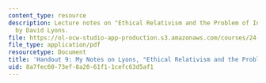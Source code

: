```yaml
---
content_type: resource
description: Lecture notes on "Ethical Relativism and the Problem of Incoherence"
  by David Lyons.
file: https://ol-ocw-studio-app-production.s3.amazonaws.com/courses/24-231-ethics-fall-2009/8a7fec6073ef8a2061f11cefc63d5af1_MIT24_231F09_lec10.pdf
file_type: application/pdf
resourcetype: Document
title: 'Handout 9: My Notes on Lyons, "Ethical Relativism and the Problem of Incoherence"'
uid: 8a7fec60-73ef-8a20-61f1-1cefc63d5af1
---
```

